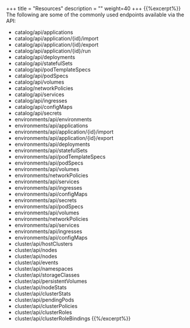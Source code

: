 +++
title = "Resources"
description = ""
weight=40
+++
{{%excerpt%}}
The following are some of the commonly used endpoints available via the
API:

 -   catalog/api/applications
 -   catalog/api/application/{id}/import
 -   catalog/api/application/{id}/export
 -   catalog/api/application/{id}/run
 -   catalog/api/deployments
 -   catalog/api/statefulSets
 -   catalog/api/podTemplateSpecs
 -   catalog/api/podSpecs
 -   catalog/api/volumes
 -   catalog/networkPolicies
 -   catalog/api/services
 -   catalog/api/ingresses
 -   catalog/api/configMaps
 -   catalog/api/secrets
 -   environments/api/environments
 -   environments/api/applications
 -   environments/api/application/{id}/import
 -   environments/api/application/{id}/export
 -   environments/api/deployments
 -   environments/api/statefulSets
 -   environments/api/podTemplateSpecs
 -   environments/api/podSpecs
 -   environments/api/volumes
 -   environments/networkPolicies
 -   environments/api/services
 -   environments/api/ingresses
 -   environments/api/configMaps
 -   environments/api/secrets
 -   environments/api/podSpecs
 -   environments/api/volumes
 -   environments/networkPolicies
 -   environments/api/services
 -   environments/api/ingresses
 -   environments/api/configMaps
 -   cluster/api/hostClusters
 -   cluster/api/nodes
 -   cluster/api/nodes
 -   cluster/api/events
 -   cluster/api/namespaces
 -   cluster/api/storageClasses
 -   cluster/api/persistentVolumes
 -   cluster/api/nodeStats
 -   cluster/api/clusterStats
 -   cluster/api/pendingPods
 -   cluster/api/clusterPolicies
 -   cluster/api/clusterRoles
 -   cluster/api/clusterRoleBindings
{{%/excerpt%}}
